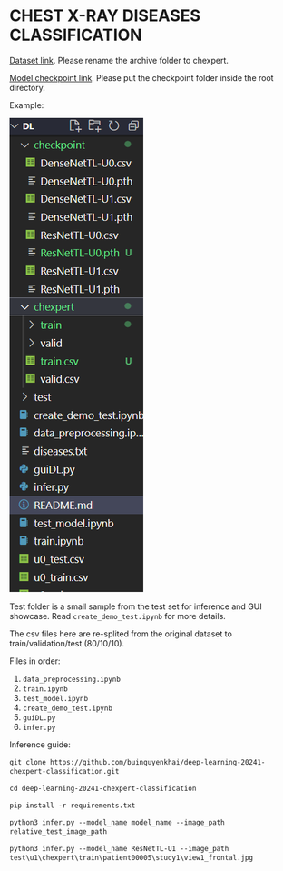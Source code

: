 # CHEST X-RAY DISEASES CLASSIFICATION
[Dataset link](https://www.kaggle.com/datasets/ashery/chexpert). Please rename the archive folder to chexpert.

[Model checkpoint link](https://drive.google.com/drive/folders/1jxqVEDs67HrPaRtKtaOJvb3OpqdeHwG4?usp=sharing). Please put the checkpoint folder inside the root directory.

Example:


![alt text](image.png)

Test folder is a small sample from the test set for inference and GUI showcase. Read `create_demo_test.ipynb` for more details.

The csv files here are re-splited from the original dataset to train/validation/test (80/10/10).


Files in order:
1. `data_preprocessing.ipynb`
2. `train.ipynb`
3. `test_model.ipynb`
4. `create_demo_test.ipynb`
5. `guiDL.py`
6. `infer.py`

Inference guide:
```
git clone https://github.com/buinguyenkhai/deep-learning-20241-chexpert-classification.git
```
```
cd deep-learning-20241-chexpert-classification
```
```
pip install -r requirements.txt
```
```
python3 infer.py --model_name model_name --image_path relative_test_image_path
```
```
python3 infer.py --model_name ResNetTL-U1 --image_path test\u1\chexpert\train\patient00005\study1\view1_frontal.jpg
```
